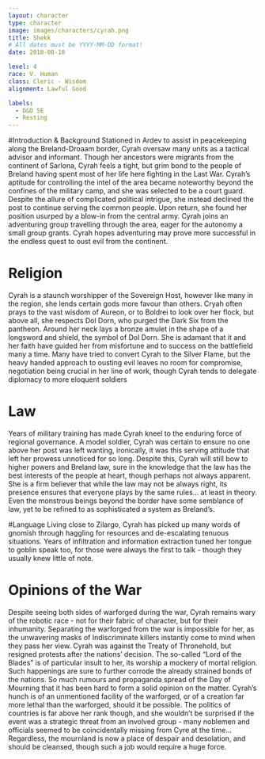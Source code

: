 ```yaml
---
layout: character
type: character
image: images/characters/cyrah.png
title: Shekk
# All dates must be YYYY-MM-DD format!
date: 2018-08-10

level: 4
race: V. Human
class: Cleric - Wisdom
alignment: Lawful Good

labels:
  - D&D 5E
  - Resting
---
```


#Introduction & Background
Stationed in Ardev to assist in peacekeeping along the Breland-Droaam border, Cyrah oversaw
many units as a tactical advisor and informant. Though her ancestors were migrants from the
continent of Sarlona, Cyrah feels a tight, but grim bond to the people of Breland having spent
most of her life here fighting in the Last War.
Cyrah’s aptitude for controlling the intel of the area became
noteworthy beyond the confines of the military camp, and she
was selected to be a court guard. Despite the allure of
complicated political intrigue, she instead declined the post to
continue serving the common people. Upon return, she found
her position usurped by a blow-in from the central army. Cyrah
joins an adventuring group travelling through the area, eager for
the autonomy a small group grants. Cyrah hopes adventuring
may prove more successful in the endless quest to oust evil
from the continent.

# Religion
Cyrah is a staunch worshipper of the Sovereign Host, however like many in
the region, she lends certain gods more favour than others. Cryah often
prays to the vast wisdom of Aureon, or to Boldrei to look over her flock, but
above all, she respects Dol Dorn, who purged the Dark Six from the
pantheon.
Around her neck lays a bronze amulet in the shape of a longsword and
shield, the symbol of Dol Dorn. She is adamant that it and her faith have guided her from
misfortune and to success on the battlefield many a time.
Many have tried to convert Cyrah to the Silver Flame, but the heavy handed approach to
ousting evil leaves no room for compromise, negotiation being crucial in her line of work, though
Cyrah tends to delegate diplomacy to more eloquent soldiers

# Law
Years of military training has made Cyrah kneel to the enduring force of regional governance. A
model soldier, Cyrah was certain to ensure no one above her post was left wanting, ironically, it
was this serving attitude that left her prowess unnoticed for so long.
Despite this, Cyrah will still bow to higher powers and Breland law, sure in the knowledge that
the law has the best interests of the people at heart, though perhaps not always apparent. She
is a firm believer that while the law may not be always right, its presence ensures that everyone
plays by the same rules... at least in theory.
Even the monstrous beings beyond the border have some semblance of law, yet to be refined to
as sophisticated a system as Breland’s.

#Language
Living close to Zilargo, Cyrah has picked up many words of gnomish through haggling for
resources and de-escalating tenuous situations.
Years of infiltration and information extraction tuned her tongue to goblin speak too, for those
were always the first to talk - though they usually knew little of note.

# Opinions of the War
Despite seeing both sides of warforged during the war, Cyrah remains wary of the robotic race -
not for their fabric of character, but for their inhumanity. Separating the warforged from the war
is impossible for her, as the unwavering masks of Indiscriminate killers instantly come to mind
when they pass her view. Cyrah was against the Treaty of Thronehold, but resigned protests
after the nations’ decision.
The so-called “Lord of the Blades” is of particular insult to her, its worship a mockery of mortal
religion. Such happenings are sure to further corrode the already strained bonds of the nations.
So much rumours and propaganda spread of the Day of Mourning that it has been hard to form
a solid opinion on the matter. Cyrah’s hunch is of an unmentioned facility of the warforged, or of
a creation far more lethal than the warforged, should it be possible. The politics of countries is
far above her rank though, and she wouldn’t be surprised if the event was a strategic threat from
an involved group - many noblemen and officials seemed to be coincidentally missing from Cyre
at the time...
Regardless, the mournland is now a place of despair and desolation, and should be cleansed,
though such a job would require a huge force.